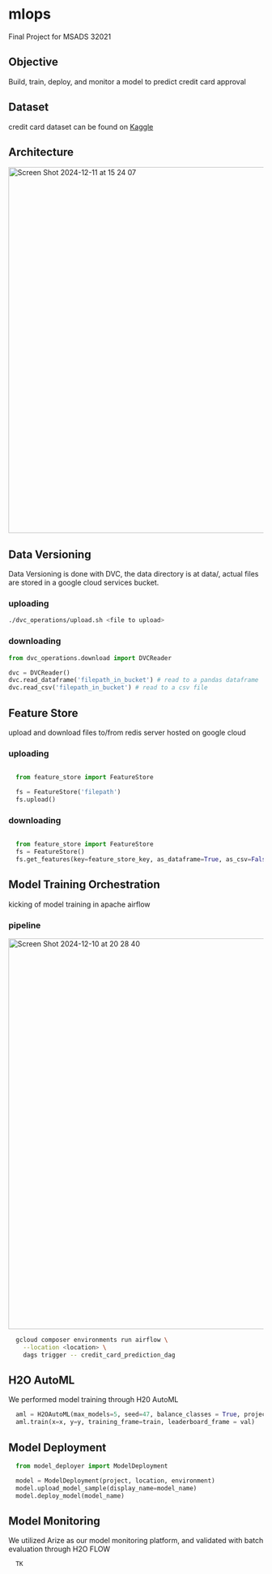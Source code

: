 # mlops
Final Project for MSADS 32021

## Objective 
Build, train, deploy, and monitor a model to predict credit card approval

## Dataset
credit card dataset can be found on [Kaggle]([url](https://www.kaggle.com/datasets/rikdifos/credit-card-approval-prediction))

## Architecture
<img width="722" alt="Screen Shot 2024-12-11 at 15 24 07" src="https://github.com/user-attachments/assets/97670efe-6096-4552-8c4f-992aba645384" />

## Data Versioning
Data Versioning is done with DVC, the data directory is at data/, actual files are stored in a google cloud services bucket. 

### uploading
```bash
./dvc_operations/upload.sh <file to upload>

```

### downloading

```python
from dvc_operations.download import DVCReader

dvc = DVCReader()
dvc.read_dataframe('filepath_in_bucket') # read to a pandas dataframe
dvc.read_csv('filepath_in_bucket') # read to a csv file

```

## Feature Store
upload and download files to/from redis server hosted on google cloud

### uploading
```python

  from feature_store import FeatureStore

  fs = FeatureStore('filepath')
  fs.upload()
```

### downloading
```python

  from feature_store import FeatureStore
  fs = FeatureStore()
  fs.get_features(key=feature_store_key, as_dataframe=True, as_csv=False)
```
## Model Training Orchestration

kicking of model training in apache airflow

### pipeline
<img width="771" alt="Screen Shot 2024-12-10 at 20 28 40" src="https://github.com/user-attachments/assets/5ec364d6-7045-4352-9b13-d5f539ddb0f4" />

```bash
  gcloud composer environments run airflow \
    --location <location> \
    dags trigger -- credit_card_prediction_dag
```
## H2O AutoML
We performed model training through H20 AutoML

```python
  aml = H2OAutoML(max_models=5, seed=47, balance_classes = True, project_name = "mlops_final_project")
  aml.train(x=x, y=y, training_frame=train, leaderboard_frame = val)
```

## Model Deployment
```python
  from model_deployer import ModelDeployment

  model = ModelDeployment(project, location, environment)
  model.upload_model_sample(display_name=model_name)
  model.deploy_model(model_name)
```

## Model Monitoring
We utilized Arize as our model monitoring platform, and validated with batch evaluation through H2O FLOW

```
  TK
```
